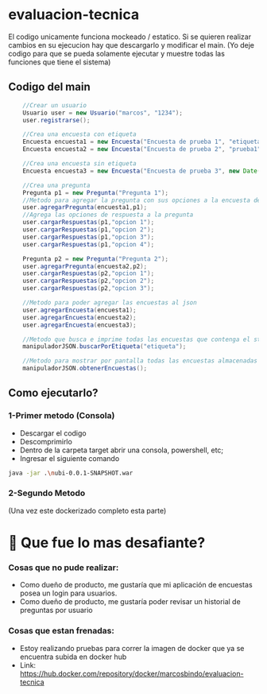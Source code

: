 # evaluacion-tecnica
El codigo unicamente funciona mockeado / estatico. Si se quieren realizar cambios en su ejecucion hay que descargarlo
y modificar el main.
(Yo deje codigo para que se pueda solamente ejecutar y muestre todas las funciones que tiene el sistema)

## Codigo del main
```java
	//Crear un usuario
	Usuario user = new Usuario("marcos", "1234");
	user.registrarse();

	//Crea una encuesta con etiqueta
	Encuesta encuesta1 = new Encuesta("Encuesta de prueba 1", "etiqueta", new Date(122, 03, 15));
	Encuesta encuesta2 = new Encuesta("Encuesta de prueba 2", "prueba1", new Date(122, 03, 15));

	//Crea una encuesta sin etiqueta
	Encuesta encuesta3 = new Encuesta("Encuesta de prueba 3", new Date(122, 02, 03));

	//Crea una pregunta
	Pregunta p1 = new Pregunta("Pregunta 1");
	//Metodo para agregar la pregunta con sus opciones a la encuesta deseada
	user.agregarPregunta(encuesta1,p1);
	//Agrega las opciones de respuesta a la pregunta
	user.cargarRespuestas(p1,"opcion 1");
	user.cargarRespuestas(p1,"opcion 2");
	user.cargarRespuestas(p1,"opcion 3");
	user.cargarRespuestas(p1,"opcion 4");

	Pregunta p2 = new Pregunta("Pregunta 2");
	user.agregarPregunta(encuesta2,p2);
	user.cargarRespuestas(p2,"opcion 1");
	user.cargarRespuestas(p2,"opcion 2");
	user.cargarRespuestas(p2,"opcion 3");

	//Metodo para poder agregar las encuestas al json
	user.agregarEncuesta(encuesta1);
	user.agregarEncuesta(encuesta2);
	user.agregarEncuesta(encuesta3);

	//Metodo que busca e imprime todas las encuestas que contenga el string ingresado
	manipuladorJSON.buscarPorEtiqueta("etiqueta");

	//Metodo para mostrar por pantalla todas las encuestas almacenadas en el archivo 
	manipuladorJSON.obtenerEncuestas();
```

## Como ejecutarlo?
### 1-Primer metodo (Consola)
- Descargar el codigo
- Descomprimirlo
- Dentro de la carpeta target abrir una consola, powershell, etc;
- Ingresar el siguiente comando
```bash
java -jar .\nubi-0.0.1-SNAPSHOT.war
```
### 2-Segundo Metodo
(Una vez este dockerizado completo esta parte)


# :stop_sign: Que fue lo mas desafiante?

### Cosas que no pude realizar:
- Como dueño de producto, me gustaría que mi aplicación de encuestas posea un login para usuarios.
- Como dueño de producto, me gustaría poder revisar un historial de preguntas por usuario

### Cosas que estan frenadas: 
 - Estoy realizando pruebas para correr la imagen de docker que ya se encuentra subida en docker hub
 - Link: https://hub.docker.com/repository/docker/marcosbindo/evaluacion-tecnica


